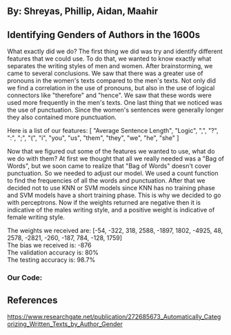 ## By: Shreyas, Phillip, Aidan, Maahir

## Identifying Genders of Authors in the 1600s

What exactly did we do? The first thing we did was try and identify different features that we could use. To do that, we wanted to know exactly what separates the writing styles of men and women. After brainstorming, we came to several conclusions. We saw that there was a greater use of pronouns in the women's texts compared to the men's texts. Not only did we find a correlation in the use of pronouns, but also in the use of logical connectors like "therefore" and "hence". We saw that these words were used more frequently in the men's texts. One last thing that we noticed was the use of punctuation. Since the women's sentences were generally longer they also contained more punctuation. 

Here is a list of our features: [ "Average Sentence Length",  "Logic",  ",",  "?",  ":",  ";",  "(",  "i",  "you",  "us",  "them",  "they",  "we",  "he",  "she" ]

Now that we figured out some of the features we wanted to use, what do we do with them? At first we thought that all we really needed was a "Bag of Words", but we soon came to realize that "Bag of Words" doesn't cover punctuation. So we needed to adjust our model. We used a count function to find the frequencies of all the words and punctuation. After that we decided not to use KNN or SVM models since KNN has no training phase and SVM models have a short training phase. This is why we decided to go with perceptrons. Now if the weights returned are negative then it is indicative of the males writing style, and a positive weight is indicative of female writing style.

The weights we received are: [-54,  -322,   318,  2588, -1897,  1802, -4925,    48,  2578, -2821,  -260,  -187,   784,  -128,  1759] <br>
The bias we received is: -876 <br>
The validation accuracy is: 80%  <br>
The testing accuracy is: 98.7%

<body>
        <div class = "center">
            <h3>Our Code:</h3>
            <script src="https://gist.github.com/shreyas-s125/74bdb14a1dafab9619a30c08c73ff714.js" width="30"></script>
        </div>
    </body>  

## References

<a href="https://www.researchgate.net/publication/272685673_Automatically_Categorizing_Written_Texts_by_Author_Gender">https://www.researchgate.net/publication/272685673_Automatically_Categorizing_Written_Texts_by_Author_Gender</a>



